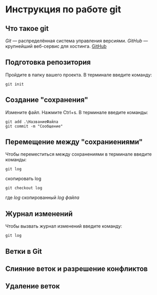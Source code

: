 # Инструкция по работе git

## Что такое git

*Git* — распределённая система управления версиями. *GitHub* — крупнейший веб-сервис для хостинга. [GitHub](https://github.com/)

## Подготовка репозитория

Пройдите в папку вашего проекта. В терминале введите команду: 
```
git init
```

## Создание "сохранения"

Измените файл. Нажмите Ctrl+s. В терминале введите команды:

```
git add .\НазваниеФайла
git commit -m "Сообщение"
```

## Перемещение между "сохраниениями"

Чтобы переместиться между сохранениями в терминале введите команды:

```
git log
```

скопировать log

```
git checkout log
```
где *log* скопированный *log файла*


## Журнал изменений

Чтобы вызвать журнал изменений введите команду:

```
git log
```

## Ветки в Git

## Слияние веток и разрешение конфликтов

## Удаление веток